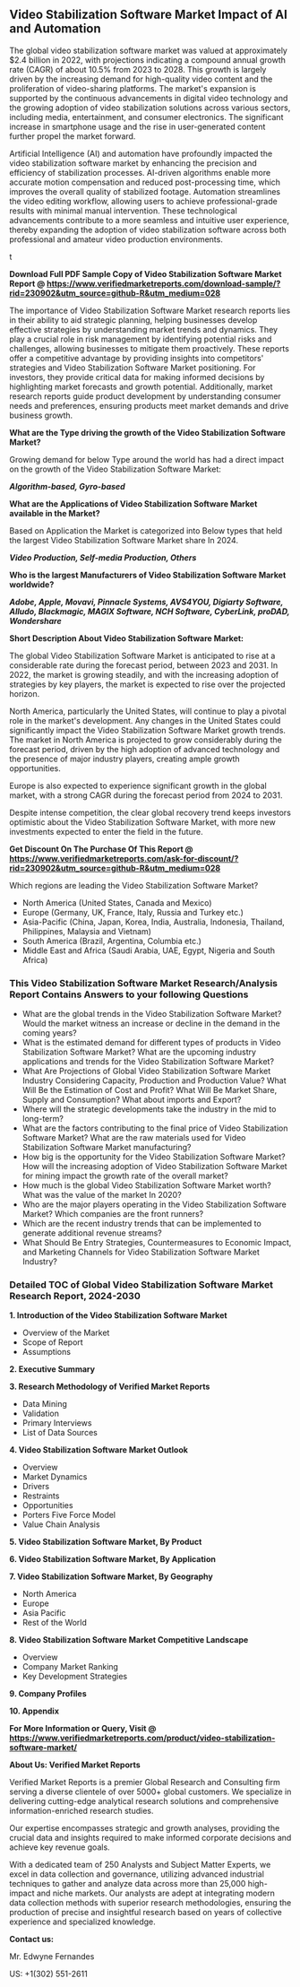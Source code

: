 <h2>Video Stabilization Software Market Impact of AI and Automation</h2><p>The global video stabilization software market was valued at approximately $2.4 billion in 2022, with projections indicating a compound annual growth rate (CAGR) of about 10.5% from 2023 to 2028. This growth is largely driven by the increasing demand for high-quality video content and the proliferation of video-sharing platforms. The market's expansion is supported by the continuous advancements in digital video technology and the growing adoption of video stabilization solutions across various sectors, including media, entertainment, and consumer electronics. The significant increase in smartphone usage and the rise in user-generated content further propel the market forward.</p><p>Artificial Intelligence (AI) and automation have profoundly impacted the video stabilization software market by enhancing the precision and efficiency of stabilization processes. AI-driven algorithms enable more accurate motion compensation and reduced post-processing time, which improves the overall quality of stabilized footage. Automation streamlines the video editing workflow, allowing users to achieve professional-grade results with minimal manual intervention. These technological advancements contribute to a more seamless and intuitive user experience, thereby expanding the adoption of video stabilization software across both professional and amateur video production environments.</p>t</p><p id="" class=""><strong>Download Full PDF Sample Copy of Video Stabilization Software Market Report @ <a href="https://www.verifiedmarketreports.com/download-sample/?rid=230902&utm_source=github-R&utm_medium=028" target="_blank">https://www.verifiedmarketreports.com/download-sample/?rid=230902&utm_source=github-R&utm_medium=028</a></strong></p><p>The importance of&nbsp;Video Stabilization Software Market research reports lies in their ability to aid strategic planning, helping businesses develop effective strategies by understanding market trends and dynamics. They play a crucial role in risk management by identifying potential risks and challenges, allowing businesses to mitigate them proactively. These reports offer a competitive advantage by providing insights into competitors' strategies and Video Stabilization Software Market positioning. For investors, they provide critical data for making informed decisions by highlighting market forecasts and growth potential. Additionally, market research reports guide product development by understanding consumer needs and preferences, ensuring products meet market demands and drive business growth.</p><p><strong>What are the&nbsp;Type driving the growth of the Video Stabilization Software Market?</strong></p><p id="" class="">Growing demand for below Type around the world has had a direct impact on the growth of the Video Stabilization Software Market:</p><em><strong>Algorithm-based, Gyro-based</strong></em></p><strong>What are the&nbsp;Applications&nbsp;of Video Stabilization Software Market available in the Market?</strong></p><p id="" class="">Based on Application the Market is categorized into Below types that held the largest Video Stabilization Software Market share In 2024.</p><em><strong>Video Production, Self-media Production, Others</strong></em></p><strong>Who is the largest Manufacturers of Video Stabilization Software Market worldwide?</strong></p><p><em><strong>Adobe, Apple, Movavi, Pinnacle Systems, AVS4YOU, Digiarty Software, Alludo, Blackmagic, MAGIX Software, NCH Software, CyberLink, proDAD, Wondershare</strong></em></p><p id="" class=""><strong>Short Description About Video Stabilization Software Market:</strong></p><p>The global Video Stabilization Software Market is anticipated to rise at a considerable rate during the forecast period, between 2023 and 2031. In 2022, the market is growing steadily, and with the increasing adoption of strategies by key players, the market is expected to rise over the projected horizon.</p><p>North America, particularly the United States, will continue to play a pivotal role in the market's development. Any changes in the United States could significantly impact the Video Stabilization Software Market growth trends. The market in North America is projected to grow considerably during the forecast period, driven by the high adoption of advanced technology and the presence of major industry players, creating ample growth opportunities.</p><p>Europe is also expected to experience significant growth in the global market, with a strong CAGR during the forecast period from 2024 to 2031.</p><p>Despite intense competition, the clear global recovery trend keeps investors optimistic about the Video Stabilization Software Market, with more new investments expected to enter the field in the future.</p><p id="" class=""><strong>Get Discount On The Purchase Of This Report @ <a href="https://www.verifiedmarketreports.com/ask-for-discount/?rid=230902&utm_source=github-R&utm_medium=028" target="_blank">https://www.verifiedmarketreports.com/ask-for-discount/?rid=230902&utm_source=github-R&utm_medium=028</a></strong></p>Which regions are leading the Video Stabilization Software Market?</p><ul><li>North America (United States, Canada and Mexico)</li><li>Europe (Germany, UK, France, Italy, Russia and Turkey etc.)</li><li>Asia-Pacific (China, Japan, Korea, India, Australia, Indonesia, Thailand, Philippines, Malaysia and Vietnam)</li><li>South America (Brazil, Argentina, Columbia etc.)</li><li>Middle East and Africa (Saudi Arabia, UAE, Egypt, Nigeria and South Africa)</li></ul><h3 id="" class="">This Video Stabilization Software Market Research/Analysis Report Contains Answers to your following Questions</h3><ul><li>What are the global trends in the Video Stabilization Software Market? Would the market witness an increase or decline in the demand in the coming years?</li><li>What is the estimated demand for different types of products in Video Stabilization Software Market? What are the upcoming industry applications and trends for the Video Stabilization Software Market?</li><li>What Are Projections of Global Video Stabilization Software Market Industry Considering Capacity, Production and Production Value? What Will Be the Estimation of Cost and Profit? What Will Be Market Share, Supply and Consumption? What about imports and Export?</li><li>Where will the strategic developments take the industry in the mid to long-term?</li><li>What are the factors contributing to the final price of Video Stabilization Software Market? What are the raw materials used for Video Stabilization Software Market manufacturing?</li><li>How big is the opportunity for the Video Stabilization Software Market? How will the increasing adoption of Video Stabilization Software Market for mining impact the growth rate of the overall market?</li><li>How much is the global Video Stabilization Software Market worth? What was the value of the market In 2020?</li><li>Who are the major players operating in the Video Stabilization Software Market? Which companies are the front runners?</li><li>Which are the recent industry trends that can be implemented to generate additional revenue streams?</li><li>What Should Be Entry Strategies, Countermeasures to Economic Impact, and Marketing Channels for Video Stabilization Software Market Industry?</li></ul><h3 id="" class="">Detailed TOC of Global Video Stabilization Software Market Research Report, 2024-2030</h3><p id="" class=""><strong>1. Introduction of the Video Stabilization Software Market</strong></p><ul><li>Overview of the Market</li><li>Scope of Report</li><li>Assumptions</li></ul><p id="" class=""><strong>2. Executive Summary</strong></p><p id="" class=""><strong>3. Research Methodology of Verified Market Reports</strong></p><ul><li>Data Mining</li><li>Validation</li><li>Primary Interviews</li><li>List of Data Sources</li></ul><p id="" class=""><strong>4. Video Stabilization Software Market Outlook</strong></p><ul><li>Overview</li><li>Market Dynamics</li><li>Drivers</li><li>Restraints</li><li>Opportunities</li><li>Porters Five Force Model</li><li>Value Chain Analysis</li></ul><p id="" class=""><strong>5. Video Stabilization Software Market, By Product</strong></p><p id="" class=""><strong>6. Video Stabilization Software Market, By Application</strong></p><p id="" class=""><strong>7. Video Stabilization Software Market, By Geography</strong></p><ul><li>North America</li><li>Europe</li><li>Asia Pacific</li><li>Rest of the World</li></ul><p id="" class=""><strong>8. Video Stabilization Software Market Competitive Landscape</strong></p><ul><li>Overview</li><li>Company Market Ranking</li><li>Key Development Strategies</li></ul><p id="" class=""><strong>9. Company Profiles</strong></p><p id="" class=""><strong>10. Appendix</strong></p><p id="" class=""><strong>For More Information or Query, Visit @ <a href="https://www.verifiedmarketreports.com/product/video-stabilization-software-market/" target="_blank">https://www.verifiedmarketreports.com/product/video-stabilization-software-market/</a></strong></p><p id="" class=""><strong>About Us: Verified Market Reports</strong></p><p id="" class="">Verified Market Reports is a premier Global Research and Consulting firm serving a diverse clientele of over 5000+ global customers. We specialize in delivering cutting-edge analytical research solutions and comprehensive information-enriched research studies.</p><p id="" class="">Our expertise encompasses strategic and growth analyses, providing the crucial data and insights required to make informed corporate decisions and achieve key revenue goals.</p><p id="" class="">With a dedicated team of 250 Analysts and Subject Matter Experts, we excel in data collection and governance, utilizing advanced industrial techniques to gather and analyze data across more than 25,000 high-impact and niche markets. Our analysts are adept at integrating modern data collection methods with superior research methodologies, ensuring the production of precise and insightful research based on years of collective experience and specialized knowledge.</p><p id="" class=""><strong>Contact us:</strong></p><p id="" class="">Mr. Edwyne Fernandes</p><p id="" class="">US: +1(302) 551-2611</p>